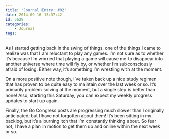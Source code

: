 ```yaml
---
title: 'Journal Entry: #02'
date: 2014-09-16 15:37:42
id: 5628
categories:
	- Journal
tags:
---
```


As I started getting back in the swing of things, one of the things I came to realize was that I am reluctant to play any games. I’m not sure as to whether it’s because I’m worried that playing a game will cause me to disappear into another universe where time will fly by, or whether I’m subconsciously afraid of losing. Either way, it’s something I’m wrestling with at the moment.

On a more positive note though, I’ve taken back up a nice study regimen that has proven to be quite easy to maintain over the last week or so. It’s primarily problem solving at the moment, but a single step is better than none! Also, starting this Saturday, you can expect my weekly progress updates to start up again.

Finally, the Go Congress posts are progressing much slower than I originally anticipated; but I have not forgotten about them! It’s been sitting in my backlog, but it’s a burning itch that I’m constantly thinking about. So fear not, I have a plan in motion to get them up and online within the next week or so.